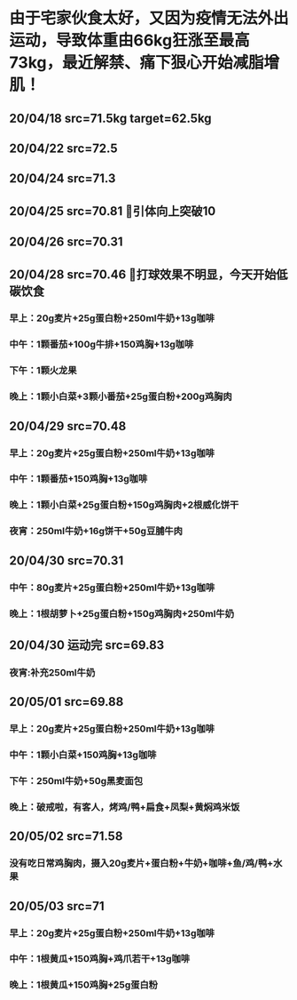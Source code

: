 # 由于宅家伙食太好，又因为疫情无法外出运动，导致体重由66kg狂涨至最高73kg，最近解禁、痛下狠心开始减脂增肌！
## 20/04/18 src=71.5kg target=62.5kg
## 20/04/22 src=72.5
## 20/04/24 src=71.3
## 20/04/25 src=70.81 🐶引体向上突破10
## 20/04/26 src=70.31
## 20/04/28 src=70.46 🐶打球效果不明显，今天开始低碳饮食
### 早上：20g麦片+25g蛋白粉+250ml牛奶+13g咖啡
### 中午：1颗番茄+100g牛排+150鸡胸+13g咖啡
### 下午：1颗火龙果
### 晚上：1颗小白菜+3颗小番茄+25g蛋白粉+200g鸡胸肉
## 20/04/29 src=70.48
### 早上：20g麦片+25g蛋白粉+250ml牛奶+13g咖啡
### 中午：1颗番茄+150鸡胸+13g咖啡
### 晚上：1颗小白菜+25g蛋白粉+150g鸡胸肉+2根威化饼干
### 夜宵：250ml牛奶+16g饼干+50g豆脯牛肉
## 20/04/30 src=70.31
### 中午：80g麦片+25g蛋白粉+250ml牛奶+13g咖啡
### 晚上：1根胡萝卜+25g蛋白粉+150g鸡胸肉+250ml牛奶
## 20/04/30 运动完 src=69.83
### 夜宵:补充250ml牛奶 
## 20/05/01 src=69.88
### 早上：20g麦片+25g蛋白粉+250ml牛奶+13g咖啡
### 中午：1颗小白菜+150鸡胸+13g咖啡
### 下午：250ml牛奶+50g黑麦面包
### 晚上：破戒啦，有客人，烤鸡/鸭+扁食+凤梨+黄焖鸡米饭
## 20/05/02 src=71.58
### 没有吃日常鸡胸肉，摄入20g麦片+蛋白粉+牛奶+咖啡+鱼/鸡/鸭+水果
## 20/05/03 src=71
### 早上：20g麦片+25g蛋白粉+250ml牛奶+13g咖啡
### 中午：1根黄瓜+150鸡胸+鸡爪若干+13g咖啡
### 晚上：1根黄瓜+150鸡胸+25g蛋白粉

